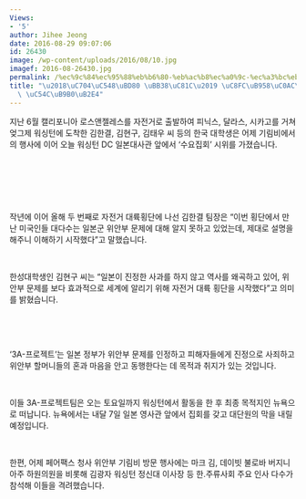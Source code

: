 ```yaml
---
Views:
- '5'
author: Jihee Jeong
date: 2016-08-29 09:07:06
id: 26430
image: /wp-content/uploads/2016/08/10.jpg
imagef: 2016-08-26430.jpg
permalink: /%ec%9c%84%ec%95%88%eb%b6%80-%eb%ac%b8%ec%a0%9c-%ec%a3%bc%eb%a5%98%ec%82%ac%ed%9a%8c%ec%97%90-%ec%95%8c%eb%a6%b0%eb%8b%a4/
title: "\u2018\uC704\uC548\uBD80 \uBB38\uC81C\u2019 \uC8FC\uB958\uC0AC\uD68C\uC5D0\
  \ \uC54C\uB9B0\uB2E4"
---
```


지난 6월 캘리포니아 로스앤젤레스를 자전거로 출발하여 피닉스, 달라스, 시카고를 거쳐 엊그제 워싱턴에 도착한 김한결, 김현구, 김태우 씨 등의 한국 대학생은 어제 기림비에서의 행사에 이어 오늘 워싱턴 DC 일본대사관 앞에서 ‘수요집회’ 시위를 가졌습니다.

&nbsp;

&nbsp;

&nbsp;

작년에 이어 올해 두 번째로 자전거 대륙횡단에 나선 김한결 팀장은 “이번 횡단에서 만난 미국인들 대다수는 일본군 위안부 문제에 대해 알지 못하고 있었는데, 제대로 설명을 해주니 이해하기 시작했다”고 말했습니다.

&nbsp;

한성대학생인 김현구 씨는 “일본이 진정한 사과를 하지 않고 역사를 왜곡하고 있어, 위안부 문제를 보다 효과적으로 세계에 알리기 위해 자전거 대륙 횡단을 시작했다”고 의미를 밝혔습니다.

&nbsp;

&nbsp;

‘3A-프로젝트’는 일본 정부가 위안부 문제를 인정하고 피해자들에게 진정으로 사죄하고 위안부 할머니들의 혼과 마음을 안고 동행한다는 데 목적과 취지가 있는 것입니다.

&nbsp;

이들 3A-프로젝트팀은 오는 토요일까지 워싱턴에서 활동을 한 후 최종 목적지인 뉴욕으로 떠납니다. 뉴욕에서는 내달 7일 일본 영사관 앞에서 집회를 갖고 대단원의 막을 내릴 예정입니다.

&nbsp;

한편, 어제 페어팩스 청사 위안부 기림비 방문 행사에는 마크 김, 데이빗 불로바 버지니아주 하원의원을 비롯해 김광자 워싱턴 정신대 이사장 등 한.주류사회 주요 인사 다수가 참석해 이들을 격려했습니다.